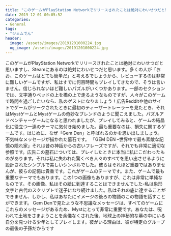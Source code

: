 ```yaml
---
title: "このゲームがPlayStation Networkでリリースされたことは絶対にわいせつだと思いますし、Steamにあるのは絶対にわいせつだと思います。"
date: 2019-12-01 00:05:52
categories:
- General
tags:
- "ジェムでん"
header:
  image: /assets/images/20191201000224.jpg
  og_image: /assets/images/20191201000224.jpg
---
```


このゲームがPlayStation Networkでリリースされたことは絶対にわいせつだと思いますし、Steamにあるのは絶対にわいせつだと思います。多くの人が「おお、このゲームはとても簡単だ」と考えるでしょうから、レビューするのは非常に難しいゲームですが、私はすでに何百時間もプレイしてきたので、そうは言いません。信じられないほど難しいパズルがいくつかあります。一部のセクションでは、文字通りベッドの上を橋の上で走るようなものですが、人々がこのゲームで時間を過ごしたいなら、私のゲストになりましょう！広告Redditや他のサイトでゲームがリークされたときに最初のティーザートレーラーを見たとき、それはMystゲームとMystゲームの奇妙なブレンドのように聞こえました。パズルアドベンチャーゲームになると思われましたが、プレイしてみると、ゲームの結晶化に役立つ一連のテーマに気付き始めました。最も重要なのは、損失に関するゲームです。はじめに、なぜ「Gem Den」と呼ばれるのかを思い出しましょう。不気味なメッセージが描かれた墓石です。 「GEM DEN –世界中で最も素敵な記憶の隠れ家」それは昔の神話からの古いフレーズですが、それでも非常に適切な参照です。広告この墓石については、プレイしたときに本当に私にこだわったものがあります。それは私に失われた驚くべき人々のすべてを思い出させるように設計されたシンプルで美しいシンボルでした。彼らはそれほど重要ではありませんが、彼らの記憶は貴重です。これがゲームのテーマです。また、ゲームで最も重要なテーマでもあります。この1つの画像もありますが、これは非常に単純なものです。その画像、私はその絵に到達することはできませんでした-私は象形文字と古代のスクリプトで迷子になり続けました。私はそれの底に達することができません、しかし、私はあなたにイメージの後ろの物語のこの物語を話すことができます。 Gem Denで見たような不思議なメッセージは、すべてのゲームにこれらのメッセージがあるため、Mystにとって非常に重要です。あなたは、呪われて土地をさまようことを余儀なくされた後、地球上の神秘的な墓の中にいる自分を見つける少年としてプレイします。彼がいる理由は、彼が特定のグループの最後の子孫だからです
